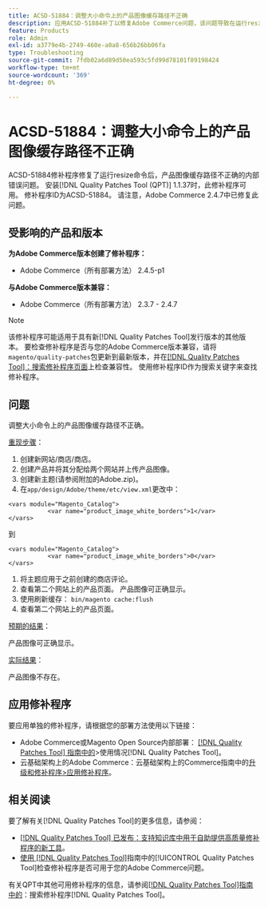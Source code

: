 ```yaml
---
title: ACSD-51884：调整大小命令上的产品图像缓存路径不正确
description: 应用ACSD-51884补丁以修复Adobe Commerce问题，该问题导致在运行resize命令后产品图像缓存路径不正确。
feature: Products
role: Admin
exl-id: a3779e4b-2749-460e-a0a8-656b26bb06fa
type: Troubleshooting
source-git-commit: 7fdb02a6d89d50ea593c5fd99d78101f89198424
workflow-type: tm+mt
source-wordcount: '369'
ht-degree: 0%

---
```


# ACSD-51884：调整大小命令上的产品图像缓存路径不正确

ACSD-51884修补程序修复了运行resize命令后，产品图像缓存路径不正确的内部错误问题。 安装[!DNL Quality Patches Tool (QPT)] 1.1.37时，此修补程序可用。 修补程序ID为ACSD-51884。 请注意，Adobe Commerce 2.4.7中已修复此问题。

## 受影响的产品和版本

**为Adobe Commerce版本创建了修补程序：**

* Adobe Commerce（所有部署方法） 2.4.5-p1

**与Adobe Commerce版本兼容：**

* Adobe Commerce（所有部署方法） 2.3.7 - 2.4.7

>[!NOTE]
>
>该修补程序可能适用于具有新[!DNL Quality Patches Tool]发行版本的其他版本。 要检查修补程序是否与您的Adobe Commerce版本兼容，请将`magento/quality-patches`包更新到最新版本，并在[[!DNL Quality Patches Tool]：搜索修补程序页面](https://experienceleague.adobe.com/tools/commerce-quality-patches/index.html?lang=zh-Hans)上检查兼容性。 使用修补程序ID作为搜索关键字来查找修补程序。

## 问题

调整大小命令上的产品图像缓存路径不正确。

<u>重现步骤</u>：

1. 创建新网站/商店/商店。
1. 创建产品并将其分配给两个网站并上传产品图像。
1. 创建新主题(请参阅附加的Adobe.zip)。
1. 在`app/design/Adobe/theme/etc/view.xml`更改中：

```
<vars module="Magento_Catalog">
           <var name="product_image_white_borders">1</var>
</vars>
```

到

```
<vars module="Magento_Catalog">
           <var name="product_image_white_borders">0</var>
</vars>
```

1. 将主题应用于之前创建的商店评论。
1. 查看第二个网站上的产品页面。 产品图像可正确显示。
1. 使用刷新缓存：
   `bin/magento cache:flush`
1. 查看第二个网站上的产品页面。

<u>预期的结果</u>：

产品图像可正确显示。

<u>实际结果</u>：

产品图像不存在。

## 应用修补程序

要应用单独的修补程序，请根据您的部署方法使用以下链接：

* Adobe Commerce或Magento Open Source内部部署： [[!DNL Quality Patches Tool] 指南中的](/help/tools/quality-patches-tool/usage.md)>使用情况[!DNL Quality Patches Tool]。
* 云基础架构上的Adobe Commerce：云基础架构上的Commerce指南中的[升级和修补程序>应用修补程序](https://experienceleague.adobe.com/docs/commerce-cloud-service/user-guide/develop/upgrade/apply-patches.html?lang=zh-Hans)。

## 相关阅读

要了解有关[!DNL Quality Patches Tool]的更多信息，请参阅：

* [[!DNL Quality Patches Tool] 已发布：支持知识库中用于自助提供高质量修补程序的新工具](https://experienceleague.adobe.com/zh-hans/docs/commerce-operations/tools/quality-patches-tool/quality-patches-tool-to-self-serve-quality-patches)。
* [使用 [!DNL Quality Patches Tool]](/help/tools/quality-patches-tool/patches-available-in-qpt/check-patch-for-magento-issue-with-magento-quality-patches.md)指南中的[!UICONTROL Quality Patches Tool]检查修补程序是否可用于您的Adobe Commerce问题。


有关QPT中其他可用修补程序的信息，请参阅[[!DNL Quality Patches Tool]指南中的](https://experienceleague.adobe.com/tools/commerce-quality-patches/index.html?lang=zh-Hans)：搜索修补程序[!DNL Quality Patches Tool]。
